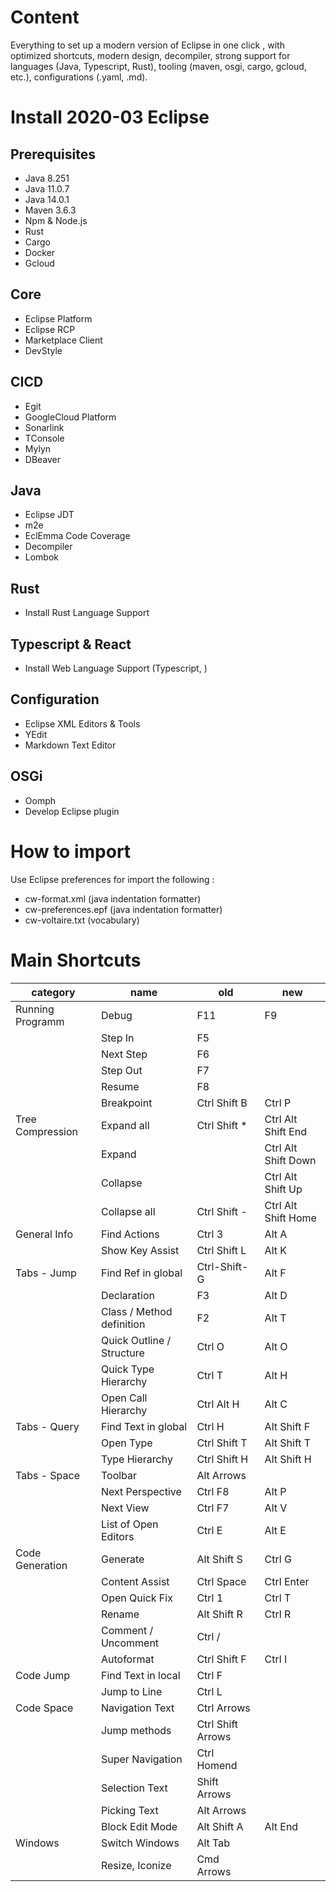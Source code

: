 # Content
Everything to set up a modern version of Eclipse in one click
, with optimized shortcuts, modern design, decompiler, strong support 
   for languages (Java, Typescript, Rust), tooling (maven, osgi, cargo, gcloud, etc.), 
   configurations (.yaml, .md).

# Install 2020-03 Eclipse
## Prerequisites
 - Java 8.251
 - Java 11.0.7
 - Java 14.0.1
 - Maven 3.6.3
 - Npm & Node.js
 - Rust
 - Cargo
 - Docker
 - Gcloud
## Core
 - Eclipse Platform
 - Eclipse RCP
 - Marketplace Client
 - DevStyle
## CICD
 - Egit
 - GoogleCloud Platform
 - Sonarlink
 - TConsole
 - Mylyn
 - DBeaver
## Java
 - Eclipse JDT
 - m2e
 - EclEmma Code Coverage
 - Decompiler
 - Lombok
## Rust
 - Install Rust Language Support
## Typescript & React
 - Install Web Language Support (Typescript, )
## Configuration
 - Eclipse XML Editors & Tools
 - YEdit
 - Markdown Text Editor
## OSGi
 - Oomph 
 - Develop Eclipse plugin
 
# How to import
Use Eclipse preferences for import the following : 
 - cw-format.xml (java indentation formatter)
 - cw-preferences.epf (java indentation formatter)
 - cw-voltaire.txt (vocabulary)
 
# Main Shortcuts
| category      | name                      | old               | new                 |
|------------------|---------------------------|-------------------|---------------------|
| Running Programm | Debug                     | F11               | F9                  |
|                  | Step In                   | F5                |                     |
|                  | Next Step                 | F6                |                     |
|                  | Step Out                  | F7                |                     |
|                  | Resume                    | F8                |                     |
|                  | Breakpoint                | Ctrl Shift B      | Ctrl P              |
| Tree Compression | Expand all                | Ctrl Shift *      | Ctrl Alt Shift End  |
|                  | Expand                    |                   | Ctrl Alt Shift Down |
|                  | Collapse                  |                   | Ctrl Alt Shift Up   |
|                  | Collapse all              | Ctrl Shift -      | Ctrl Alt Shift Home |
| General Info     | Find Actions              | Ctrl 3            | Alt A               |
|                  | Show Key Assist           | Ctrl Shift L      | Alt K               |
| Tabs - Jump      | Find Ref in global        | Ctrl-Shift-G      | Alt F               |
|                  | Declaration               | F3                | Alt D               |
|                  | Class / Method definition | F2                | Alt T               |
|                  | Quick Outline / Structure | Ctrl O            | Alt O               |
|                  | Quick Type Hierarchy      | Ctrl T            | Alt H               |
|                  | Open Call Hierarchy       | Ctrl Alt H        | Alt C               |
| Tabs - Query     | Find Text in global       | Ctrl H            | Alt Shift F         |
|                  | Open Type                 | Ctrl Shift T      | Alt Shift T         |
|                  | Type Hierarchy            | Ctrl Shift H      | Alt Shift H         |
| Tabs - Space     | Toolbar                   | Alt Arrows        |                     |
|                  | Next Perspective          | Ctrl F8           | Alt P               |
|                  | Next View                 | Ctrl F7           | Alt V               |
|                  | List of Open Editors      | Ctrl E            | Alt E               |
| Code Generation  | Generate                  | Alt Shift S       | Ctrl G              |
|                  | Content Assist            | Ctrl Space        | Ctrl Enter          |
|                  | Open Quick Fix            | Ctrl 1            | Ctrl T              |
|                  | Rename                    | Alt Shift R       | Ctrl R              |
|                  | Comment / Uncomment       | Ctrl /            |                     |
|                  | Autoformat                | Ctrl Shift F      | Ctrl I              |
| Code   Jump      | Find Text in local        | Ctrl F            |                     |
|                  | Jump to Line              | Ctrl L            |                     |
| Code Space       | Navigation Text           | Ctrl Arrows       |                     |
|                  | Jump methods              | Ctrl Shift Arrows |                     |
|                  | Super Navigation          | Ctrl Homend       |                     |
|                  | Selection Text            | Shift Arrows      |                     |
|                  | Picking Text              | Alt Arrows        |                     |
|                  | Block Edit Mode           | Alt Shift A       | Alt End             |
| Windows          | Switch Windows            | Alt Tab           |                     |
|                  | Resize, Iconize           | Cmd Arrows        |                     |